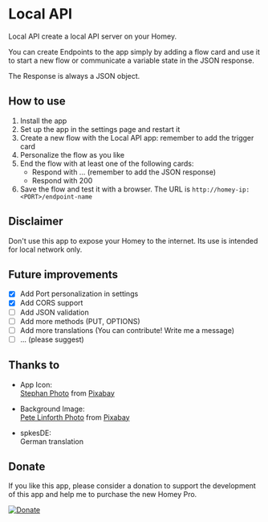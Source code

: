 # Local API

Local API create a local API server on your Homey.

You can create Endpoints to the app simply by adding a flow card and use
it to start a new flow or communicate a variable state in the JSON
response.

The Response is always a JSON object.

## How to use

1. Install the app
2. Set up the app in the settings page and restart it
3. Create a new flow with the Local API app: remember to add the trigger card
4. Personalize the flow as you like
5. End the flow with at least one of the following cards:
    - Respond with ... (remember to add the JSON response)
    - Respond with 200
6. Save the flow and test it with a browser. The URL is `http://homey-ip:<PORT>/endpoint-name`

## Disclaimer

Don't use this app to expose your Homey to the internet. Its use is intended for local network only.

## Future improvements

- [x] Add Port personalization in settings
- [x] Add CORS support
- [ ] Add JSON validation
- [ ] Add more methods (PUT, OPTIONS)
- [ ] Add more translations (You can contribute! Write me a message)
- [ ] ... (please suggest)

## Thanks to

- App Icon:\
  [Stephan Photo](https://pixabay.com/it/users/io-images-1096650/) from [Pixabay](https://pixabay.com/it/)

- Background Image:\
  [Pete Linforth Photo](https://pixabay.com/it/users/thedigitalartist-202249/) from [Pixabay](https://pixabay.com/it/)

- spkesDE:\
  German translation


## Donate

If you like this app, please consider a donation to support the development of this app 
and help me to purchase the new Homey Pro.

[![Donate](https://img.shields.io/badge/Donate-PayPal-blue.svg)](https://www.paypal.com/donate/?business=3HHS9TR2JXJ5W&no_recurring=1&item_name=Donations+for+OpenSource+projects+developed+by+me.&currency_code=EUR)
